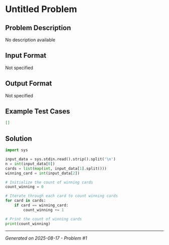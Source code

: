 # Untitled Problem

## Problem Description
No description available

## Input Format
Not specified

## Output Format
Not specified

## Example Test Cases
```json
[]
```

## Solution
```python
import sys

input_data = sys.stdin.read().strip().split('\n')
n = int(input_data[0])
cards = list(map(int, input_data[1].split()))
winning_card = int(input_data[2])

# Initialize the count of winning cards
count_winning = 0

# Iterate through each card to count winning cards
for card in cards:
    if card == winning_card:
        count_winning += 1

# Print the count of winning cards
print(count_winning)
```

---
*Generated on 2025-08-17 - Problem #1*